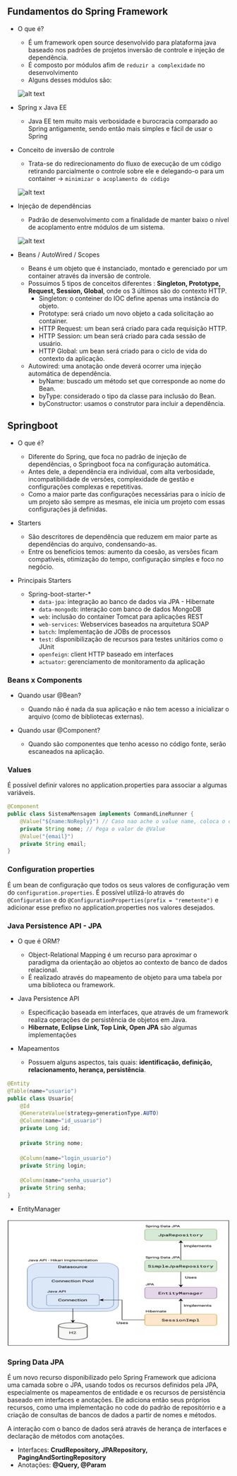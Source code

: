 ## Fundamentos do Spring Framework

* O que é?

    * É um framework open source desenvolvido para plataforma java baseado nos padrões de projetos inversão de controle e injeção de dependência. 
    * É composto por módulos afim de `reduzir a complexidade` no desenvolvimento
    * Alguns desses módulos são: 

    ![alt text](image.png)

* Spring x Java EE

    * Java EE tem muito mais verbosidade e burocracia comparado ao Spring antigamente, sendo então mais simples e fácil de usar o Spring

* Conceito de inversão de controle

    * Trata-se do redirecionamento do fluxo de execução de um código retirando parcialmente o controle sobre ele e delegando-o para um container -> `minimizar o acoplamento do código`

    ![alt text](image-1.png)

* Injeção de dependências

    * Padrão de desenvolvimento com a finalidade de manter baixo o nível de acoplamento entre módulos de um sistema.

    ![alt text](image-2.png)

* Beans / AutoWired / Scopes

    * Beans é um objeto que é instanciado, montado e gerenciado por um container através da inversão de controle.
    * Possuimos 5 tipos de conceitos diferentes : **Singleton, Prototype, Request, Session, Global**, onde os 3 últimos são do contexto HTTP.
        * Singleton: o conteiner do IOC define apenas uma instância do objeto.
        * Prototype: será criado um novo objeto a cada solicitação ao container.
        * HTTP Request: um bean será criado para cada requisição HTTP.
        * HTTP Session: um bean será criado para cada sessão de usuário.
        * HTTP Global: um bean será criado para o ciclo de vida do contexto da aplicação.
    * Autowired: uma anotação onde deverá ocorrer uma injeção automática de dependência.
        * byName: buscado um método set que corresponde ao nome do Bean.
        * byType: considerado o tipo da classe para inclusão do Bean.
        * byConstructor: usamos o construtor para incluir a dependência.

## Springboot

* O que é?

    * Diferente do Spring, que foca no padrão de injeção de dependências, o Springboot foca na configuração automática.
    * Antes dele, a dependência era individual, com alta verbosidade, incompatibilidade de versões, complexidade de gestão e configurações complexas e repetitivas.
    * Como a maior parte das configurações necessárias para o início de um projeto são sempre as mesmas, ele inicia um projeto com essas configurações já definidas.

* Starters

    * São descritores de dependência que reduzem em maior parte as dependências do arquivo, condensando-as.
    * Entre os benefícios temos: aumento da coesão, as versões ficam compatíveis, otimização do tempo, configuração simples e foco no negócio.

* Principais Starters
    * Spring-boot-starter-*
        * `data-jpa`: integração ao banco de dados via JPA - Hibernate
        * `data-mongodb`: interação com banco de dados MongoDB
        * `web`: inclusão do container Tomcat para aplicações REST
        * `web-services`: Webservices baseados na arquitetura SOAP
        * `batch`: Implementação de JOBs de processos
        * `test`: disponibilização de recursos para testes unitários como o JUnit 
        * `openfeign`: client HTTP baseado em interfaces
        * `actuator`: gerenciamento de monitoramento da aplicação

### Beans x Components

* Quando usar @Bean?

    * Quando não é nada da sua aplicação e não tem acesso a inicializar o arquivo (como de bibliotecas externas).

* Quando usar @Component?

    * Quando são componentes que tenho acesso no código fonte, serão escaneados na aplicação.

### Values

É possível definir valores no application.properties para associar a algumas variáveis.

```java
@Component
public class SistemaMensagem implements CommandLineRunner {
    @Value("${name:NoReply}") // Caso nao ache o value name, coloca o default
    private String nome; // Pega o valor de @Value
    @Value("{email}")
    private String email;
}
```

### Configuration properties

É um bean de configuração que todos os seus valores de configuração vem do `configuration.properties`. É possível utilizá-lo através do `@Configuration` e do `@ConfigurationProperties(prefix = "remetente")` e adicionar esse prefixo no application.properties nos valores desejados.

### Java Persistence API - JPA

* O que é ORM?

    * Object-Relational Mapping é um recurso para aproximar o paradigma da orientação ao objetos ao contexto de banco de dados relacional.
    * É realizado através do mapeamento de objeto para uma tabela por uma biblioteca ou framework.

* Java Persistence API

    * Especificação baseada em interfaces, que através de um framework realiza operações de persistência de objetos em Java.
    * **Hibernate, Eclipse Link, Top Link, Open JPA** são algumas implementações

* Mapeamentos

    * Possuem alguns aspectos, tais quais: **identificação, definição, relacionamento, herança, persistência**.

```java
@Entity
@Table(name="usuario")
public class Usuario{
    @Id
    @GenerateValue(strategy=generationType.AUTO)
    @Column(name="id_usuario")
    private Long id;

    private String nome;

    @Column(name="login_usuario")
    private String login;

    @Column(name="senha_usuario")
    private String senha;
}
```

* EntityManager

![alt text](/API%20Development/Spring/imgs/image-3.png)

### Spring Data JPA

É um novo recurso disponibilizado pelo Spring Framework que adiciona uma camada sobre o JPA, usando todos os recursos definidos pela JPA, especialmente os mapeamentos de entidade e os recursos de persistência baseado em interfaces e anotações. Ele adiciona então seus próprios recursos, como uma implementação no code do padrão de repositórrio e a criação de consultas de bancos de dados a partir de nomes e métodos.

A interação com o banco de dados será através de herança de interfaces e declaração de métodos com anotações.

* Interfaces: **CrudRepository, JPARepository, PagingAndSortingRepository**
* Anotações: **@Query, @Param**
